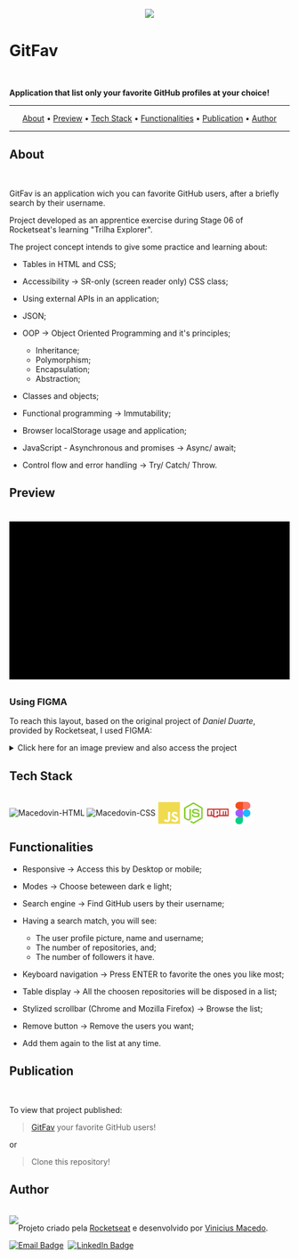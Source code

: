 <p align="center">
  <img src="./assets/Git_fav-ico.ico" width="140px" />
</p>

# GitFav

<br/>

**Application that list only your favorite GitHub profiles at your choice!**

---

<p align="center">
	<a href="#about">About</a> •
  <a href="#preview">Preview</a> •
	<a href="#tech-stack">Tech Stack</a> •
  <a href="#functionalities">Functionalities</a> •
	<a href="#publication">Publication</a> •
	<a href="#author">Author</a> 
</p>

---

## About

<br/>

GitFav is an application wich you can favorite GitHub users, after a briefly search by their username.

Project developed as an apprentice exercise during Stage 06 of Rocketseat's learning "Trilha Explorer".

The project concept intends to give some practice and learning about:

- Tables in HTML and CSS;
- Accessibility -> SR-only (screen reader only) CSS class;
- Using external APIs in an application;
- JSON;
- OOP -> Object Oriented Programming and it's principles;

  - Inheritance;
  - Polymorphism;
  - Encapsulation;
  - Abstraction;

- Classes and objects;
- Functional programming -> Immutability;
- Browser localStorage usage and application;
- JavaScript - Asynchronous and promises -> Async/ await;
- Control flow and error handling -> Try/ Catch/ Throw.

## Preview

<h1 align="center">
    <img src="./README-assets/Git_fav.gif">
</h1>

### Using FIGMA

To reach this layout, based on the original project of _Daniel Duarte_, provided by Rocketseat, I used FIGMA:

 <details>

   <summary>Click here for an image preview and also access the project</summary>
   <br/>
   <a href="https://www.figma.com/file/i0ekwHTbyWPorfjcF5w4xf/%5BDesafios-Explorer%5D-My---GitFav?node-id=0%3A1" target="_blank"><img src="./README-assets/Git-Fav-FIGMA.png" width=450px/></a>

 </details>

## Tech Stack

<div style="display: inline_block"><br>
  <img align="center" alt="Macedovin-HTML" height="40" width="40" src="https://cdn.jsdelivr.net/gh/devicons/devicon/icons/html5/html5-plain-wordmark.svg" />
  <img align="center" alt="Macedovin-CSS" height="40" width="40" src="https://cdn.jsdelivr.net/gh/devicons/devicon/icons/css3/css3-plain-wordmark.svg">
  <img align="center" alt="Macedovin-Js" height="40" width="40" src="https://raw.githubusercontent.com/devicons/devicon/master/icons/javascript/javascript-plain.svg">
  <img align="center" alt="Macedovin-NodeJs" height="40" width="40" src="https://github.com/devicons/devicon/blob/v2.15.1/icons/nodejs/nodejs-plain.svg">
  <img align="center" alt="Macedovin-NPM" height="40" width="40" src="https://github.com/devicons/devicon/blob/v2.15.1/icons/npm/npm-original-wordmark.svg">
  <img align="center" alt="Macedovin-Figma" height="40" width="40" src="https://github.com/devicons/devicon/blob/v2.15.1/icons/figma/figma-original.svg">
</div>

## Functionalities

- Responsive -> Access this by Desktop or mobile;
- Modes -> Choose beteween dark e light;
- Search engine -> Find GitHub users by their username;
- Having a search match, you will see:

  - The user profile picture, name and username;
  - The number of repositories, and;
  - The number of followers it have.

- Keyboard navigation -> Press ENTER to favorite the ones you like most;
- Table display -> All the choosen repositories will be disposed in a list;
- Stylized scrollbar (Chrome and Mozilla Firefox) -> Browse the list;
- Remove button -> Remove the users you want;
- Add them again to the list at any time.

## Publication

<br/>

To view that project published:

> [GitFav](https://macedovin.github.io/GitFavorites/) your favorite GitHub users!

or

> Clone this repository!

## Author

<br/>
<img align="left" src="https://avatars.githubusercontent.com/Macedovin?size=100">

Projeto criado pela [Rocketseat](https://github.com/Rocketseat) e desenvolvido por [Vinicius&nbsp;Macedo](https://github.com/Macedovin).

<a href="mailto:macedo.vp@gmail.com" target="_blank"><img src="https://img.shields.io/badge/Email-D14836?style=flat&logo=gmail&logoColor=white" alt="Email Badge" height="25"></a>&nbsp;
<a href="https://www.linkedin.com/in/vinicius-macedop/" target="_blank"><img src="https://img.shields.io/badge/Linkedin-0077B5?style=flat&logo=linkedin&logoColor=white" alt="LinkedIn Badge" height="25"></a>&nbsp;

<br clear="left"/>
